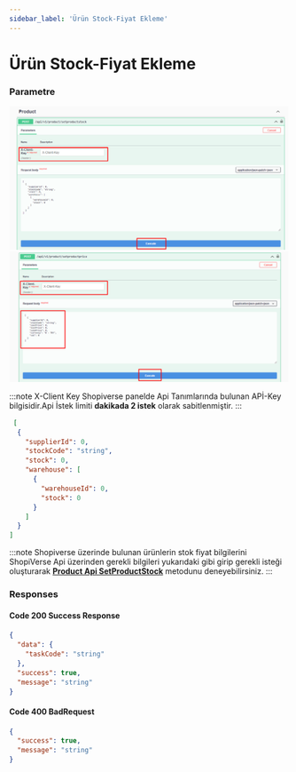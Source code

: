 ```yaml
---
sidebar_label: 'Ürün Stock-Fiyat Ekleme'
---
```


# Ürün Stock-Fiyat Ekleme

### Parametre

![ProductstockRequest](../product/img/SetProductStockRequest.png)
![ProductPriceRequest](../product/img/SetProductPriceRequest.png)

:::note
X-Client Key   Shopiverse panelde Api Tanımlarında bulunan APİ-Key bilgisidir.Api İstek limiti **dakikada 2 istek** olarak sabitlenmiştir.
:::

```json
 [
  {
    "supplierId": 0,
    "stockCode": "string",
    "stock": 0,
    "warehouse": [
      {
        "warehouseId": 0,
        "stock": 0
      }
    ]
  }
]
```

:::note
Shopiverse üzerinde bulunan ürünlerin stok fiyat bilgilerini ShopiVerse Api üzerinden gerekli bilgileri yukarıdaki gibi girip gerekli isteği oluşturarak **[Product Api SetProductStock](https://api.shopiverse.com/swagger/index.html "Warehouse Api ProductStock")** metodunu deneyebilirsiniz.
:::

### Responses

#### Code 200 Success Response
```json
{
  "data": {
    "taskCode": "string"
  },
  "success": true,
  "message": "string"
}
```

#### Code 400 BadRequest
```json
{
  "success": true,
  "message": "string"
}
```
